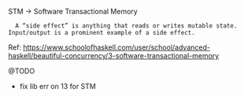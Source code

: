 STM -> Software Transactional Memory


```
  A “side effect” is anything that reads or writes mutable state. Input/output is a prominent example of a side effect.
```


Ref: https://www.schoolofhaskell.com/user/school/advanced-haskell/beautiful-concurrency/3-software-transactional-memory


@TODO
 - fix lib err on 13 for STM
